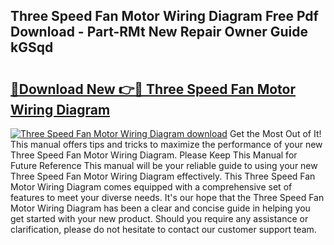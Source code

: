 ## Three Speed Fan Motor Wiring Diagram Free Pdf Download - Part-RMt New Repair Owner Guide kGSqd

# <h2><a href="http://dflgsj4.blite.top/?on=Three+Speed+Fan+Motor+Wiring+Diagram">🔗Download New 👉🔴 Three Speed Fan Motor Wiring Diagram</a></h2>

[![Three Speed Fan Motor Wiring Diagram download](https://i.imgur.com/lujVjoI.png)](http://dflgsj4.blite.top/?on=Three+Speed+Fan+Motor+Wiring+Diagram)
Get the Most Out of It! This manual offers tips and tricks to maximize the performance of your new Three Speed Fan Motor Wiring Diagram. Please Keep This Manual for Future Reference This manual will be your reliable guide to using your new Three Speed Fan Motor Wiring Diagram effectively. This Three Speed Fan Motor Wiring Diagram comes equipped with a comprehensive set of features to meet your diverse needs. It's our hope that the Three Speed Fan Motor Wiring Diagram has been a clear and concise guide in helping you get started with your new product. Should you require any assistance or clarification, please do not hesitate to contact our customer support team.
